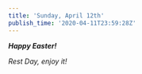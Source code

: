 ```yaml
---
title: 'Sunday, April 12th'
publish_time: '2020-04-11T23:59:28Z'
---
```


***Happy Easter!***

*Rest Day, enjoy it!*

 
